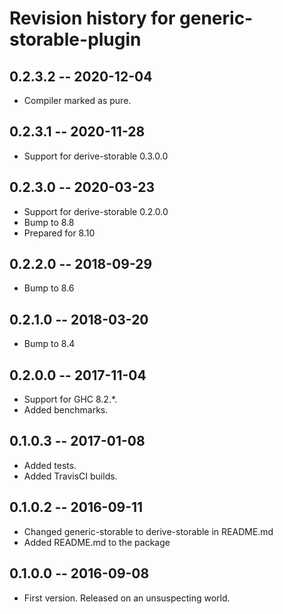 # Revision history for generic-storable-plugin

## 0.2.3.2  -- 2020-12-04

* Compiler marked as pure.

## 0.2.3.1  -- 2020-11-28

* Support for derive-storable 0.3.0.0

## 0.2.3.0  -- 2020-03-23

* Support for derive-storable 0.2.0.0
* Bump to 8.8
* Prepared for 8.10

## 0.2.2.0  -- 2018-09-29

* Bump to 8.6

## 0.2.1.0  -- 2018-03-20

* Bump to 8.4

## 0.2.0.0  -- 2017-11-04

* Support for GHC 8.2.*. 
* Added benchmarks.

## 0.1.0.3  -- 2017-01-08

* Added tests.
* Added TravisCI builds.

## 0.1.0.2  -- 2016-09-11

* Changed generic-storable to derive-storable in README.md
* Added README.md to the package


## 0.1.0.0  -- 2016-09-08

* First version. Released on an unsuspecting world.
